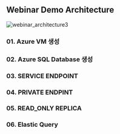 
## Webinar Demo Architecture


![webinar_architecture3](https://user-images.githubusercontent.com/82139935/114117694-3742e200-9922-11eb-9f4b-e1be3050e6e0.PNG)




### 01. Azure VM 생성
### 02. Azure SQL Database 생성
### 03. SERVICE ENDPOINT
### 04. PRIVATE ENDPINT
### 05. READ_ONLY REPLICA
### 06. Elastic Query



